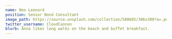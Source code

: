 ```yaml
---
name: Neo Leonard
position: Senior Bond Consultant
image_path: https://source.unsplash.com/collection/580685/306x300?a=.png
twitter_username: CloudCannon
blurb: Anna likes long walks on the beach and buffet breakfast.
---
```

